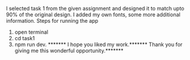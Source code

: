 I selected task 1 from the given assignment and designed it to match upto 90% of the original design.
I added my own fonts, some more additional information.
Steps for running the app
1. open terminal
2. cd task1
3. npm run dev. *******
I hope you liked my work.*******
Thank you for giving me this wonderful opportunity.*******

